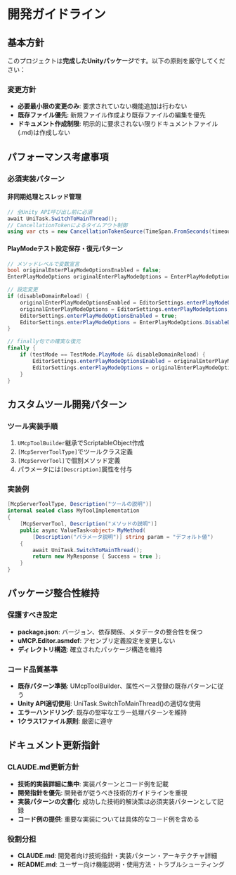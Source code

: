 # 開発ガイドライン

## 基本方針
このプロジェクトは**完成したUnityパッケージ**です。以下の原則を厳守してください：

### 変更方針
- **必要最小限の変更のみ**: 要求されていない機能追加は行わない
- **既存ファイル優先**: 新規ファイル作成より既存ファイルの編集を優先  
- **ドキュメント作成制限**: 明示的に要求されない限りドキュメントファイル(.md)は作成しない

## パフォーマンス考慮事項

### 必須実装パターン
#### 非同期処理とスレッド管理
```csharp
// 全Unity API呼び出し前に必須
await UniTask.SwitchToMainThread();
// CancellationTokenによるタイムアウト制御
using var cts = new CancellationTokenSource(TimeSpan.FromSeconds(timeout));
```

#### PlayModeテスト設定保存・復元パターン
```csharp
// メソッドレベルで変数宣言
bool originalEnterPlayModeOptionsEnabled = false;
EnterPlayModeOptions originalEnterPlayModeOptions = EnterPlayModeOptions.None;

// 設定変更
if (disableDomainReload) {
    originalEnterPlayModeOptionsEnabled = EditorSettings.enterPlayModeOptionsEnabled;
    originalEnterPlayModeOptions = EditorSettings.enterPlayModeOptions;
    EditorSettings.enterPlayModeOptionsEnabled = true;
    EditorSettings.enterPlayModeOptions = EnterPlayModeOptions.DisableDomainReload | EnterPlayModeOptions.DisableSceneReload;
}

// finally句での確実な復元
finally {
    if (testMode == TestMode.PlayMode && disableDomainReload) {
        EditorSettings.enterPlayModeOptionsEnabled = originalEnterPlayModeOptionsEnabled;
        EditorSettings.enterPlayModeOptions = originalEnterPlayModeOptions;
    }
}
```

## カスタムツール開発パターン

### ツール実装手順
1. `UMcpToolBuilder`継承でScriptableObject作成
2. `[McpServerToolType]`でツールクラス定義
3. `[McpServerTool]`で個別メソッド定義
4. パラメータには`[Description]`属性を付与

### 実装例
```csharp
[McpServerToolType, Description("ツールの説明")]
internal sealed class MyToolImplementation
{
    [McpServerTool, Description("メソッドの説明")]
    public async ValueTask<object> MyMethod(
        [Description("パラメータ説明")] string param = "デフォルト値")
    {
        await UniTask.SwitchToMainThread();
        return new MyResponse { Success = true };
    }
}
```

## パッケージ整合性維持

### 保護すべき設定
- **package.json**: バージョン、依存関係、メタデータの整合性を保つ
- **uMCP.Editor.asmdef**: アセンブリ定義設定を変更しない
- **ディレクトリ構造**: 確立されたパッケージ構造を維持

### コード品質基準
- **既存パターン準拠**: UMcpToolBuilder、属性ベース登録の既存パターンに従う
- **Unity API適切使用**: UniTask.SwitchToMainThread()の適切な使用
- **エラーハンドリング**: 既存の堅牢なエラー処理パターンを維持
- **1クラス1ファイル原則**: 厳密に遵守

## ドキュメント更新指針

### CLAUDE.md更新方針
- **技術的実装詳細に集中**: 実装パターンとコード例を記載
- **開発指針を優先**: 開発者が従うべき技術的ガイドラインを重視
- **実装パターンの文書化**: 成功した技術的解決策は必須実装パターンとして記録
- **コード例の提供**: 重要な実装については具体的なコード例を含める

### 役割分担
- **CLAUDE.md**: 開発者向け技術指針・実装パターン・アーキテクチャ詳細
- **README.md**: ユーザー向け機能説明・使用方法・トラブルシューティング